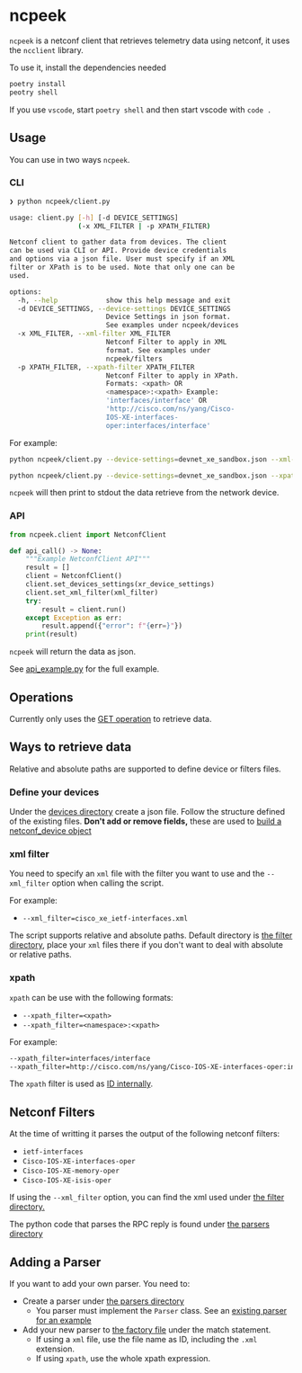 # ncpeek

`ncpeek` is a netconf client that retrieves telemetry data using netconf, it uses the `ncclient` library.

To use it, install the dependencies needed

```bash
poetry install
peotry shell
```

If you use `vscode`, start `poetry shell` and then start vscode with `code .`

## Usage

You can use in two ways `ncpeek`.

### CLI

```bash
❯ python ncpeek/client.py

usage: client.py [-h] [-d DEVICE_SETTINGS]
                 (-x XML_FILTER | -p XPATH_FILTER)

Netconf client to gather data from devices. The client
can be used via CLI or API. Provide device credentials
and options via a json file. User must specify if an XML
filter or XPath is to be used. Note that only one can be
used.

options:
  -h, --help            show this help message and exit
  -d DEVICE_SETTINGS, --device-settings DEVICE_SETTINGS
                        Device Settings in json format.
                        See examples under ncpeek/devices
  -x XML_FILTER, --xml-filter XML_FILTER
                        Netconf Filter to apply in XML
                        format. See examples under
                        ncpeek/filters
  -p XPATH_FILTER, --xpath-filter XPATH_FILTER
                        Netconf Filter to apply in XPath.
                        Formats: <xpath> OR
                        <namespace>:<xpath> Example:
                        'interfaces/interface' OR
                        'http://cisco.com/ns/yang/Cisco-
                        IOS-XE-interfaces-
                        oper:interfaces/interface'
```

For example:

```bash
python ncpeek/client.py --device-settings=devnet_xe_sandbox.json --xml-filter=Cisco-IOS-XE-memory-oper.xml
```

```bash
python ncpeek/client.py --device-settings=devnet_xe_sandbox.json --xpath-filter=http://cisco.com/ns/yang/Cisco-IOS-XE-native:/native/hostname
```

`ncpeek` will then print to stdout the data retrieve from the network device.

### API

```python
from ncpeek.client import NetconfClient

def api_call() -> None:
    """Example NetconfClient API"""
    result = []
    client = NetconfClient()
    client.set_devices_settings(xr_device_settings)
    client.set_xml_filter(xml_filter)
    try:
        result = client.run()
    except Exception as err:
        result.append({"error": f"{err=}"})
    print(result)
```

`ncpeek` will return the data as json.

See [api_example.py](examples/api_example.py) for the full example.

## Operations

Currently only uses the [GET operation](ncpeek/netconf_session.py#L34) to retrieve data.

## Ways to retrieve data

Relative and absolute paths are supported to define device or filters files.

### Define your devices

Under the [devices directory](devices) create a json file. Follow the structure defined of the existing files. **Don't add or remove fields,** these are used to [build a netconf_device object](netconf_devices.py)

### xml filter

You need to specify an `xml` file with the filter you want to use and the `--xml_filter` option when calling the script.

For example:

- `--xml_filter=cisco_xe_ietf-interfaces.xml`

The script supports relative and absolute paths. Default directory is [the filter directory](filters), place your `xml` files there if you don't want to deal with absolute or relative paths.

### xpath

`xpath` can be use with the following formats:

- `--xpath_filter=<xpath>`
- `--xpath_filter=<namespace>:<xpath>`

For example:

```bash
--xpath_filter=interfaces/interface
--xpath_filter=http://cisco.com/ns/yang/Cisco-IOS-XE-interfaces-oper:interfaces/interface
```

The `xpath` filter is used as [ID internally](factory.py#L21).

## Netconf Filters

At the time of writting it parses the output of the following netconf filters:

- `ietf-interfaces`
- `Cisco-IOS-XE-interfaces-oper`
- `Cisco-IOS-XE-memory-oper`
- `Cisco-IOS-XE-isis-oper`

If using the `--xml_filter` option, you can find the xml used under [the filter directory.](filters)

The python code that parses the RPC reply is found under [the parsers directory](parsers)

## Adding a Parser

If you want to add your own parser. You need to:

- Create a parser under [the parsers directory](parsers)
  - You parser must implement the `Parser` class. See an [existing parser for an example](parsers/cisco_ios_xe_memory_oper.py#L8)
- Add your new parser to [the factory file](factory.py#L5) under the match statement.
  - If using a `xml` file, use the file name as ID, including the `.xml` extension.
  - If using `xpath`, use the whole xpath expression.
